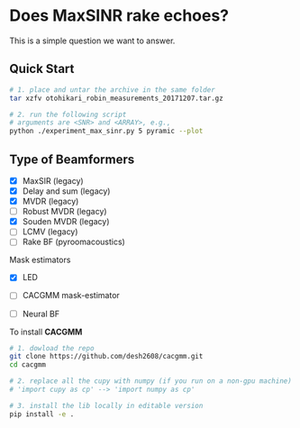 # Does MaxSINR rake echoes?

This is a simple question we want to answer.

## Quick Start

```bash
# 1. place and untar the archive in the same folder
tar xzfv otohikari_robin_measurements_20171207.tar.gz

# 2. run the following script
# arguments are <SNR> and <ARRAY>, e.g.,
python ./experiment_max_sinr.py 5 pyramic --plot
```

## Type of Beamformers

- [x] MaxSIR (legacy)
- [x] Delay and sum (legacy)
- [x] MVDR (legacy)
- [ ] Robust MVDR (legacy)
- [x] Souden MVDR (legacy)
- [ ] LCMV (legacy)
- [ ] Rake BF (pyroomacoustics)

Mask estimators
- [x] LED
- [ ] CACGMM mask-estimator
- [ ] Neural BF



To install **CACGMM**
```bash
# 1. dowload the repo
git clone https://github.com/desh2608/cacgmm.git
cd cacgmm

# 2. replace all the cupy with numpy (if you run on a non-gpu machine)
# 'import cupy as cp' --> 'import numpy as cp'

# 3. install the lib locally in editable version
pip install -e .